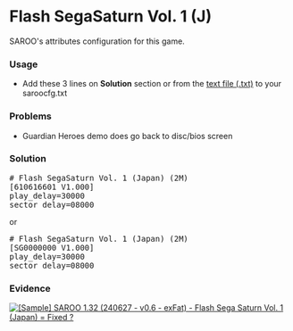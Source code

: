 # Flash SegaSaturn Vol. 1 (J)

SAROO's attributes configuration for this game.

### Usage

- Add these 3 lines on **Solution** section or from the [text file (.txt)](./config.txt) to your saroocfg.txt

### Problems

- Guardian Heroes demo does go back to disc/bios screen

### Solution

<pre># Flash SegaSaturn Vol. 1 (Japan) (2M)
[610616601 V1.000]
play_delay=30000
sector_delay=08000</pre>

or

<pre># Flash SegaSaturn Vol. 1 (Japan) (2M)
[SG0000000 V1.000]
play_delay=30000
sector_delay=08000</pre>

### Evidence

[![[Sample] SAROO 1.32 (240627 - v0.6 - exFat) - Flash Sega Saturn Vol. 1 (Japan) = Fixed ?](https://img.youtube.com/vi/eJfiS83xyk0/0.jpg)](https://youtu.be/eJfiS83xyk0)

